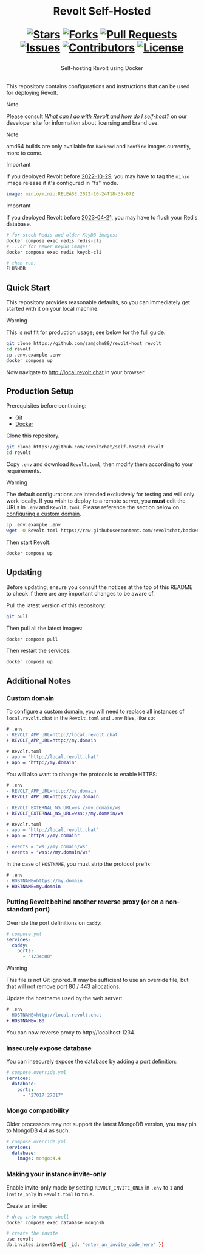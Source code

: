 <div align="center">
<h1>
  Revolt Self-Hosted
  
  [![Stars](https://img.shields.io/github/stars/revoltchat/self-hosted?style=flat-square&logoColor=white)](https://github.com/revoltchat/self-hosted/stargazers)
  [![Forks](https://img.shields.io/github/forks/revoltchat/self-hosted?style=flat-square&logoColor=white)](https://github.com/revoltchat/self-hosted/network/members)
  [![Pull Requests](https://img.shields.io/github/issues-pr/revoltchat/self-hosted?style=flat-square&logoColor=white)](https://github.com/revoltchat/self-hosted/pulls)
  [![Issues](https://img.shields.io/github/issues/revoltchat/self-hosted?style=flat-square&logoColor=white)](https://github.com/revoltchat/self-hosted/issues)
  [![Contributors](https://img.shields.io/github/contributors/revoltchat/self-hosted?style=flat-square&logoColor=white)](https://github.com/revoltchat/self-hosted/graphs/contributors)
  [![License](https://img.shields.io/github/license/revoltchat/self-hosted?style=flat-square&logoColor=white)](https://github.com/revoltchat/self-hosted/blob/main/LICENSE)
</h1>
Self-hosting Revolt using Docker
</div>
<br/>

This repository contains configurations and instructions that can be used for deploying Revolt.

> [!NOTE]
> Please consult _[What can I do with Revolt and how do I self-host?](https://developers.revolt.chat/faq.html#admonition-what-can-i-do-with-revolt-and-how-do-i-self-host)_ on our developer site for information about licensing and brand use.

> [!NOTE]
> amd64 builds are only available for `backend` and `bonfire` images currently, more to come.

> [!IMPORTANT]
> If you deployed Revolt before [2022-10-29](https://github.com/minio/docs/issues/624#issuecomment-1296608406), you may have to tag the `minio` image release if it's configured in "fs" mode.
>
> ```yml
> image: minio/minio:RELEASE.2022-10-24T18-35-07Z
> ```

> [!IMPORTANT]
> If you deployed Revolt before [2023-04-21](https://github.com/revoltchat/backend/commit/32542a822e3de0fc8cc7b29af46c54a9284ee2de), you may have to flush your Redis database.
>
> ```bash
> # for stock Redis and older KeyDB images:
> docker compose exec redis redis-cli
> # ...or for newer KeyDB images:
> docker compose exec redis keydb-cli
>
> # then run:
> FLUSHDB
> ```

## Quick Start

This repository provides reasonable defaults, so you can immediately get started with it on your local machine.

> [!WARNING]
> This is not fit for production usage; see below for the full guide.

```bash
git clone https://github.com/samjohn89/revolt-host revolt
cd revolt
cp .env.example .env
docker compose up
```

Now navigate to http://local.revolt.chat in your browser.

## Production Setup

Prerequisites before continuing:

- [Git](https://git-scm.com)
- [Docker](https://www.docker.com)

Clone this repository.

```bash
git clone https://github.com/revoltchat/self-hosted revolt
cd revolt
```

Copy `.env` and download `Revolt.toml`, then modify them according to your requirements.

> [!WARNING]
> The default configurations are intended exclusively for testing and will only work locally. If you wish to deploy to a remote server, you **must** edit the URLs in `.env` and `Revolt.toml`. Please reference the section below on [configuring a custom domain](#custom-domain).

```bash
cp .env.example .env
wget -O Revolt.toml https://raw.githubusercontent.com/revoltchat/backend/main/crates/core/config/Revolt.toml
```

Then start Revolt:

```bash
docker compose up
```

## Updating

Before updating, ensure you consult the notices at the top of this README to check if there are any important changes to be aware of.

Pull the latest version of this repository:

```bash
git pull
```

Then pull all the latest images:

```bash
docker compose pull
```

Then restart the services:

```bash
docker compose up
```

## Additional Notes

### Custom domain

To configure a custom domain, you will need to replace all instances of `local.revolt.chat` in the `Revolt.toml` and `.env` files, like so:

```diff
# .env
- REVOLT_APP_URL=http://local.revolt.chat
+ REVOLT_APP_URL=http://my.domain
```

```diff
# Revolt.toml
- app = "http://local.revolt.chat"
+ app = "http://my.domain"
```

You will also want to change the protocols to enable HTTPS:

```diff
# .env
- REVOLT_APP_URL=http://my.domain
+ REVOLT_APP_URL=https://my.domain

- REVOLT_EXTERNAL_WS_URL=ws://my.domain/ws
+ REVOLT_EXTERNAL_WS_URL=wss://my.domain/ws
```

```diff
# Revolt.toml
- app = "http://local.revolt.chat"
+ app = "https://my.domain"

- events = "ws://my.domain/ws"
+ events = "wss://my.domain/ws"
```

In the case of `HOSTNAME`, you must strip the protocol prefix:

```diff
# .env
- HOSTNAME=https://my.domain
+ HOSTNAME=my.domain
```

### Putting Revolt behind another reverse proxy (or on a non-standard port)

Override the port definitions on `caddy`:

```yml
# compose.yml
services:
  caddy:
    ports:
      - "1234:80"
```

> [!WARNING]
> This file is not Git ignored. It may be sufficient to use an override file, but that will not remove port 80 / 443 allocations.

Update the hostname used by the web server:

```diff
# .env
- HOSTNAME=http://local.revolt.chat
+ HOSTNAME=:80
```

You can now reverse proxy to http://localhost:1234.

### Insecurely expose database

You can insecurely expose the database by adding a port definition:

```yml
# compose.override.yml
services:
  database:
    ports:
      - "27017:27017"
```

### Mongo compatibility

Older processors may not support the latest MongoDB version, you may pin to MongoDB 4.4 as such:

```yml
# compose.override.yml
services:
  database:
    image: mongo:4.4
```

### Making your instance invite-only

Enable invite-only mode by setting `REVOLT_INVITE_ONLY` in `.env` to `1` and `invite_only` in `Revolt.toml` to `true`.

Create an invite:

```bash
# drop into mongo shell
docker compose exec database mongosh

# create the invite
use revolt
db.invites.insertOne({ _id: "enter_an_invite_code_here" })
```
